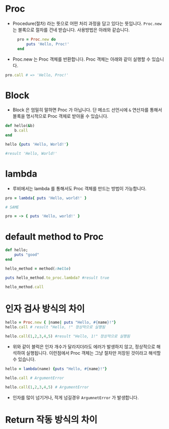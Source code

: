 # Proc

- Procedure(절차) 라는 뜻으로 어떤 처리 과정을 담고 있다는 뜻입니다.
  `Proc.new` 는 블록으로 절차를 건네 받습니다. 사용방법은 아래와 같습니다.
  ```ruby
    pro = Proc.new do
        puts 'Hello, Proc!'
    end
  ```
- Proc.new 는 Proc 객체를 반환합니다. Proc 객체는 아래와 같이 실행할 수 있습니다.

```ruby
pro.call # => 'Hello, Proc!'
```

# Block

- Block 은 엄밀히 말하면 Proc 가 아닙니다. 단 메소드 선언시에 `&` 연산자를 통해서 블록을 명시적으로 Proc 객체로 받아올 수 있습니다.

```ruby
def hello(&b)
    b.call
end

hello {puts 'Hello, World!'}

#result 'Hello, World!'
```

# lambda

- 루비에서는 lambda 를 통해서도 Proc 객체를 만드는 방법이 가능합니다.

```ruby
pro = lambda{ puts 'Hello, world!' }

# SAME

pro = -> { puts 'Hello, world!' }
```

# default method to Proc

```ruby
def hello;
    puts "good"
end

hello_method = method(:hello)

puts hello_method.to_proc.lambda? #result true

hello_method.call
```

# 인자 검사 방식의 차이

```ruby
hello = Proc.new { |name| puts "Hello, #{name}!"}
hello.call # result "Hello, !" 정상적으로 실행됨

hello.call(1,2,3,4,5) #result "Hello, 1!" 정상적으로 실행됨
```

- 위와 같이 블럭은 인자 개수가 달라지더라도 에러가 발생하지 않고, 정상적으로 해석하여 실행됩니다.
  이런점에서 Proc 객체는 그냥 절차만 저장된 것이라고 해석할 수 있습니다.

```ruby
hello = lambda(name) {puts "Hello, #{name}!"}

hello.call # ArgumentError

hello.call(1,2,3,4,5) # ArgumentError
```

- 인자를 많이 넘기거나, 적게 넘길경우 `ArgumnetError` 가 발생합니다.

# Return 작동 방식의 차이
